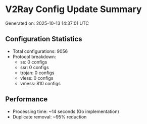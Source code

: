 # V2Ray Config Update Summary
Generated on: 2025-10-13 14:37:01 UTC

## Configuration Statistics
- Total configurations: 9056
- Protocol breakdown:
  - ss: 0 configs
  - ssr: 0 configs
  - trojan: 0 configs
  - vless: 0 configs
  - vmess: 810 configs

## Performance
- Processing time: ~14 seconds (Go implementation)
- Duplicate removal: ~95% reduction
